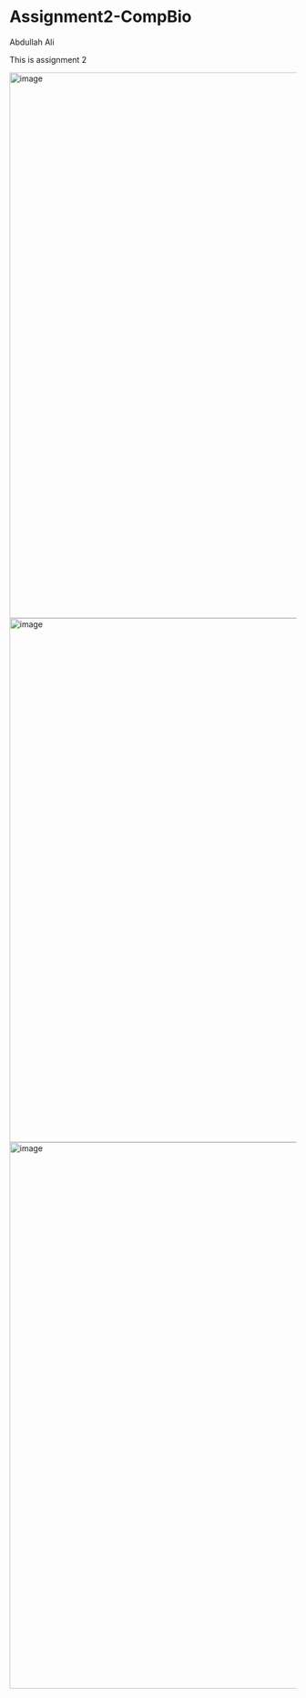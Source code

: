 # Assignment2-CompBio
Abdullah Ali

This is assignment 2


<img width="958" alt="image" src="https://github.com/user-attachments/assets/fabb59d4-d165-4b7d-a1ce-2f72f347e918">

<img width="920" alt="image" src="https://github.com/user-attachments/assets/7ca3966b-0d5e-4fc8-ad87-25ee2746b53a">


<img width="959" alt="image" src="https://github.com/user-attachments/assets/f089ab5a-64c5-4cce-8787-28c1d598e51b">

